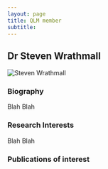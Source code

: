 ```yaml
---
layout: page
title: QLM member
subtitle:
---
```


## Dr Steven Wrathmall
<img src="https://www.dur.ac.uk/images/profiles/14669/Wrathmall.jpg" alt="Steven Wrathmall"/>

### Biography
Blah Blah

### Research Interests
Blah Blah

### Publications of interest



